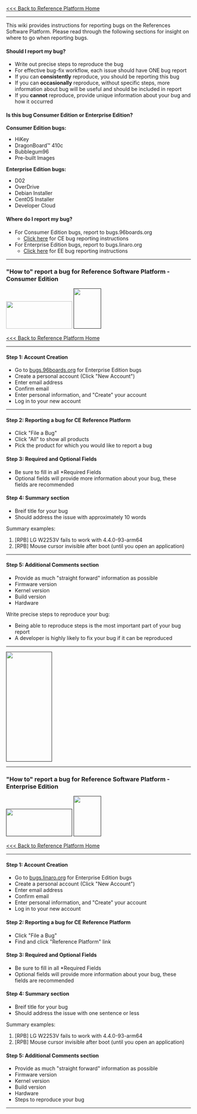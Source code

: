 [<<< Back to Reference Platform Home](https://github.com/96boards/documentation/wiki/Reference-Platform-Home)

***

This wiki provides instructions for reporting bugs on the References Software Platform. Please read through the following sections for insight on where to go when reporting bugs.


#### Should I report my bug?

- Write out precise steps to reproduce the bug
- For effective bug-fix workflow, each issue should have ONE bug report
- If you can **consistently** reproduce, you should be reporting this bug
- If you can **occasionally** reproduce, without specific steps, more information about bug will be useful and should be included in report
- If you **cannot** reproduce, provide unique information about your bug and how it occurred

#### Is this bug Consumer Edition or Enterprise Edition?

**Consumer Edition bugs:**

- HiKey
- DragonBoard™ 410c
- Bubblegum96
- Pre-built Images

**Enterprise Edition bugs:**

- D02
- OverDrive
- Debian Installer
- CentOS Installer
- Developer Cloud

#### Where do I report my bug?

- For Consumer Edition bugs, report to bugs.96boards.org
   - [Click here](https://github.com/96boards/documentation/wiki/Reference-Platform-bugs#how-to-report-a-bug-for-reference-software-platform---consumer-edition) for CE bug reporting instructions
- For Enterprise Edition bugs, report to bugs.linaro.org
   - [Click here](https://github.com/96boards/documentation/wiki/Reference-Platform-bugs#how-to-report-a-bug-for-reference-software-platform---enterprise-edition) for EE bug reporting instructions


***

### "How to" report a bug for Reference Software Platform - Consumer Edition

<a href="https://www.96boards.org/products/ce/" target="_blank"><img src="http://i.imgur.com/QEilCHZ.png" data-canonical-src="http://i.imgur.com/QEilCHZ.png" width="180" height="75" /></a>
<a href="" target="_blank"><img src="http://i.imgur.com/qPhRqX1.png" data-canonical-src="http://i.imgur.com/qPhRqX1.png" width="75" height="110" /></a>

[<<< Back to Reference Platform Home](https://github.com/96boards/documentation/wiki/Reference-Platform-Home)

***

#### Step 1: Account Creation

- Go to <a href="bugs.96boards.org" target="_blank">bugs.96boards.org</a> for Enterprise Edition bugs
- Create a personal account (Click "New Account")
- Enter email address
- Confirm email
- Enter personal information, and "Create" your account
- Log in to your new account

***

#### Step 2: Reporting a bug for CE Reference Platform

- Click "File a Bug"
- Click "All" to show all products
- Pick the product for which you would like to report a bug

#### Step 3: Required and Optional Fields

- Be sure to fill in all *Required Fields
- Optional fields will provide more information about your bug, these fields are recommended

#### Step 4: Summary section

- Breif title for your bug
- Should address the issue with approximately 10 words

Summary examples:

1. [RPB] LG W2253V fails to work with 4.4.0-93-arm64
2. [RPB] Mouse cursor invisible after boot (until you open an application)

***

#### Step 5: Additional Comments section

- Provide as much "straight forward" information as possible
- Firmware version
- Kernel version
- Build version
- Hardware

Write precise steps to reproduce your bug:

- Being able to reproduce steps is the most important part of your bug report
- A developer is highly likely to fix your bug if it can be reproduced

***

[<img src="http://i.imgur.com/znkTVHx.png" data-canonical-src="http://i.imgur.com/znkTVHx.png" width="125" height="300" />]()

***
### "How to" report a bug for Reference Software Platform - Enterprise Edition


<a href="" target="_blank"><img src="http://i.imgur.com/DLgo1qU.png" data-canonical-src="http://i.imgur.com/DLgo1qU.png" width="180" height="75" /></a>
<a href="" target="_blank"><img src="http://i.imgur.com/qPhRqX1.png" data-canonical-src="http://i.imgur.com/qPhRqX1.png" width="75" height="110" /></a>

[<<< Back to Reference Platform Home](https://github.com/96boards/documentation/wiki/Reference-Platform-Home)

***

#### Step 1: Account Creation

- Go to <a href="bugs.linaro.org" target="_blank">bugs.linaro.org</a> for Enterprise Edition bugs
- Create a personal account (Click "New Account")
- Enter email address
- Confirm email
- Enter personal information, and "Create" your account
- Log in to your new account

#### Step 2: Reporting a bug for CE Reference Platform

- Click "File a Bug"
- Find and click "Reference Platform" link

#### Step 3: Required and Optional Fields

- Be sure to fill in all *Required Fields
- Optional fields will provide more information about your bug, these fields are recommended

#### Step 4: Summary section

- Breif title for your bug
- Should address the issue with one sentence or less

Summary examples:

1. [RPB] LG W2253V fails to work with 4.4.0-93-arm64
2. [RPB] Mouse cursor invisible after boot (until you open an application)

#### Step 5: Additional Comments section

- Provide as much "straight forward" information as possible
- Firmware version
- Kernel version
- Build version
- Hardware
- Steps to reproduce your bug


***